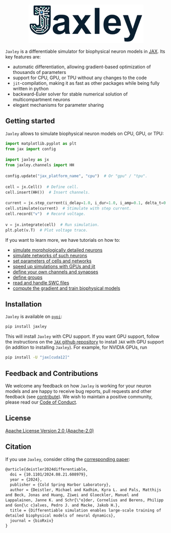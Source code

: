 
<p align="center">
  <img src="logo.png?raw=true" width="360">
</p>

`Jaxley` is a differentiable simulator for biophysical neuron models in [JAX](https://github.com/google/jax). Its key features are:

- automatic differentiation, allowing gradient-based optimization of thousands of parameters  
- support for CPU, GPU, or TPU without any changes to the code  
- `jit`-compilation, making it as fast as other packages while being fully written in python  
- backward-Euler solver for stable numerical solution of multicompartment neurons  
- elegant mechanisms for parameter sharing


## Getting started

`Jaxley` allows to simulate biophysical neuron models on CPU, GPU, or TPU:
```python
import matplotlib.pyplot as plt
from jax import config

import jaxley as jx
from jaxley.channels import HH

config.update("jax_platform_name", "cpu")  # Or "gpu" / "tpu".

cell = jx.Cell()  # Define cell.
cell.insert(HH())  # Insert channels.

current = jx.step_current(i_delay=1.0, i_dur=1.0, i_amp=0.1, delta_t=0.025, t_max=10.0)
cell.stimulate(current)  # Stimulate with step current.
cell.record("v")  # Record voltage.

v = jx.integrate(cell)  # Run simulation.
plt.plot(v.T)  # Plot voltage trace.
```

If you want to learn more, we have tutorials on how to:

- [simulate morphologically detailed neurons](https://jaxleyverse.github.io/jaxley/tutorial/01_morph_neurons/)
- [simulate networks of such neurons](https://jaxleyverse.github.io/jaxley/tutorial/02_small_network/)
- [set parameters of cells and networks](https://jaxleyverse.github.io/jaxley/tutorial/03_setting_parameters/)
- [speed up simulations with GPUs and jit](https://jaxleyverse.github.io/jaxley/tutorial/04_jit_and_vmap/)
- [define your own channels and synapses](https://jaxleyverse.github.io/jaxley/tutorial/05_channel_and_synapse_models/)
- [define groups](https://jaxleyverse.github.io/jaxley/tutorial/06_groups/)
- [read and handle SWC files](https://jaxleyverse.github.io/jaxley/tutorial/08_importing_morphologies/)
- [compute the gradient and train biophysical models](https://jaxleyverse.github.io/jaxley/tutorial/07_gradient_descent/)


## Installation

`Jaxley` is available on [`pypi`](https://pypi.org/project/jaxley/):
```sh
pip install jaxley
```
This will install `Jaxley` with CPU support. If you want GPU support, follow the instructions on the [`JAX` github repository](https://github.com/google/jax) to install `JAX` with GPU support (in addition to installing `Jaxley`). For example, for NVIDIA GPUs, run
```sh
pip install -U "jax[cuda12]"
```


## Feedback and Contributions

We welcome any feedback on how `Jaxley` is working for your neuron models and are happy to receive bug reports, pull requests and other feedback (see [contribute](https://github.com/jaxleyverse/jaxley/blob/main/CONTRIBUTING.md)). We wish to maintain a positive community, please read our [Code of Conduct](https://github.com/jaxleyverse/jaxley/blob/main/CODE_OF_CONDUCT.md).


## License

[Apache License Version 2.0 (Apache-2.0)](https://github.com/jaxleyverse/jaxley/blob/main/LICENSE)


## Citation

If you use `Jaxley`, consider citing the [corresponding paper](https://www.biorxiv.org/content/10.1101/2024.08.21.608979):

```
@article{deistler2024differentiable,
  doi = {10.1101/2024.08.21.608979},
  year = {2024},
  publisher = {Cold Spring Harbor Laboratory},
  author = {Deistler, Michael and Kadhim, Kyra L. and Pals, Matthijs and Beck, Jonas and Huang, Ziwei and Gloeckler, Manuel and Lappalainen, Janne K. and Schr{\"o}der, Cornelius and Berens, Philipp and Gon{\c c}alves, Pedro J. and Macke, Jakob H.},
  title = {Differentiable simulation enables large-scale training of detailed biophysical models of neural dynamics},
  journal = {bioRxiv}
}
```
